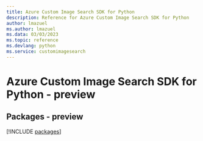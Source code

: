 ```yaml
---
title: Azure Custom Image Search SDK for Python
description: Reference for Azure Custom Image Search SDK for Python
author: lmazuel
ms.author: lmazuel
ms.data: 03/03/2023
ms.topic: reference
ms.devlang: python
ms.service: customimagesearch
---
```

# Azure Custom Image Search SDK for Python - preview
## Packages - preview
[!INCLUDE [packages](custom-image-search-index.md)]